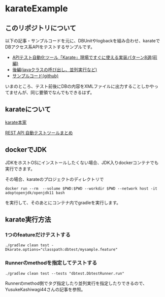 # karateExample

## このリポジトリについて

以下の記事・サンプルコードを元に、DBUnitやlogbackを組み合わせ、karateでDBアクセス系APIをテストするサンプルです。

- [APIテスト自動化ツール「Karate」現場ですぐに使える実装パターン8選(前編)](https://note.com/shift_tech/n/n614cedcbe9d7)
- [後編(javaクラスの呼び出し、並列実行など)](https://note.com/shift_tech/n/n2588d2826f60)
- [サンプルコード(github)](https://github.com/YusukeKashiwagi44/KarateExample)

いまのところ、テスト前後にDBの内容をXMLファイルに出力することしかやってませんが、同じ要領でなんでもできるはず。

## karateについて

[karate本家](https://github.com/karatelabs/karate)

[REST API 自動テストツールまとめ](https://qiita.com/os1ma/items/9eadcfb91fa26af762be)

## dockerでJDK
JDKをホストOSにインストールしたくない場合、JDK入りdockerコンテナでも実行できます。

その場合、karateのプロジェクトのディレクトリで
```
docker run --rm  --volume $PWD:$PWD --workdir $PWD --network host -it adoptopenjdk/openjdk11 bash
```
を実行して、そのあとにコンテナ内でgradleを実行します。

## karate実行方法
### 1つのfeatureだけテストする
```
./gradlew clean test -Dkarate.options="classpath:dbtest/mysample.feature"
```

### Runnerのmethodを指定してテストする
```
./gradlew clean test --tests "dbtest.DbtestRunner.run"
```
Runnerのmethod側でタグ指定したり並列実行を指定したりできるので、YusukeKashiwagi44さんの記事を参照。

